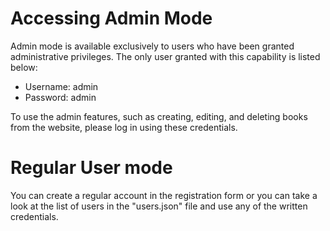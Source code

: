 # Accessing Admin Mode

Admin mode is available exclusively to users who have been granted administrative privileges. The only user granted with this capability is listed below:

- Username: admin
- Password: admin

To use the admin features, such as creating, editing, and deleting books from the website, please log in using these credentials.

# Regular User mode

You can create a regular account in the registration form or you can take a look at the list of users in the "users.json" file and use any of the written credentials.
